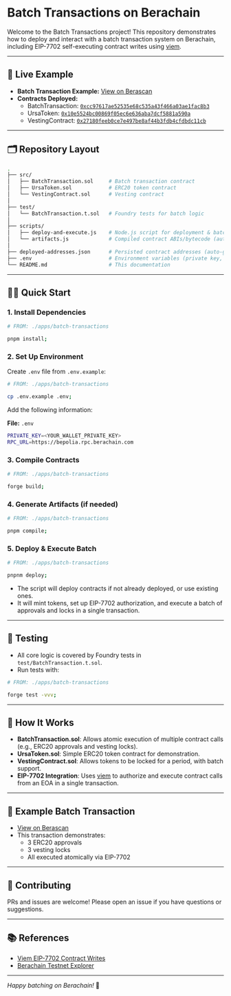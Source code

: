 # Batch Transactions on Berachain

Welcome to the Batch Transactions project! This repository demonstrates how to deploy and interact with a batch transaction system on Berachain, including EIP-7702 self-executing contract writes using [viem](https://viem.sh/).

---

## 🚀 Live Example

- **Batch Transaction Example:** [View on Berascan](https://testnet.berascan.com/tx/0x87bab52cb9f14304e2ec0de0973bb46bcd2c2ddab37818fe4c3bf5c394f3560f)
- **Contracts Deployed:**
  - BatchTransaction: [`0xcc97617ae52535e68c535a43f466a03ae1fac8b3`](https://testnet.berascan.com/address/0xcc97617ae52535e68c535a43f466a03ae1fac8b3)
  - UrsaToken: [`0x10e5524bc00869f05ec6e636aba7dcf5881a590a`](https://testnet.berascan.com/address/0x10e5524bc00869f05ec6e636aba7dcf5881a590a)
  - VestingContract: [`0x27180feeb0ce7e497be8af44b3fdb4cfdbdc11cb`](https://testnet.berascan.com/address/0x27180feeb0ce7e497be8af44b3fdb4cfdbdc11cb)

---

## 🗂️ Repository Layout

```bash
.
├── src/
│   ├── BatchTransaction.sol     # Batch transaction contract
│   ├── UrsaToken.sol            # ERC20 token contract
│   └── VestingContract.sol      # Vesting contract
│
├── test/
│   └── BatchTransaction.t.sol   # Foundry tests for batch logic
│
├── scripts/
│   ├── deploy-and-execute.js    # Node.js script for deployment & batch execution (EIP-7702)
│   └── artifacts.js             # Compiled contract ABIs/bytecode (auto-generated)
│
├── deployed-addresses.json      # Persisted contract addresses (auto-generated)
├── .env                         # Environment variables (private key, RPC, etc.)
└── README.md                    # This documentation
```

---

## 🧑‍💻 Quick Start

### 1. Install Dependencies

```bash
# FROM: ./apps/batch-transactions

pnpm install;
```

### 2. Set Up Environment

Create `.env` file from `.env.example`:

```bash
# FROM: ./apps/batch-transactions

cp .env.example .env;
```

Add the following information:

**File:** `.env`

```bash
PRIVATE_KEY=<YOUR_WALLET_PRIVATE_KEY>
RPC_URL=https://bepolia.rpc.berachain.com
```

### 3. Compile Contracts

```bash
# FROM: ./apps/batch-transactions

forge build;
```

### 4. Generate Artifacts (if needed)

```bash
# FROM: ./apps/batch-transactions

pnpm compile;
```

### 5. Deploy & Execute Batch

```bash
# FROM: ./apps/batch-transactions

pnpnm deploy;
```

- The script will deploy contracts if not already deployed, or use existing ones.
- It will mint tokens, set up EIP-7702 authorization, and execute a batch of approvals and locks in a single transaction.

---

## 🧪 Testing

- All core logic is covered by Foundry tests in `test/BatchTransaction.t.sol`.
- Run tests with:

```bash
# FROM: ./apps/batch-transactions

forge test -vvv;
```

---

## 📝 How It Works

- **BatchTransaction.sol**: Allows atomic execution of multiple contract calls (e.g., ERC20 approvals and vesting locks).
- **UrsaToken.sol**: Simple ERC20 token contract for demonstration.
- **VestingContract.sol**: Allows tokens to be locked for a period, with batch support.
- **EIP-7702 Integration**: Uses [viem](https://viem.sh/docs/eip7702/contract-writes) to authorize and execute contract calls from an EOA in a single transaction.

---

## 🧩 Example Batch Transaction

- [View on Berascan](https://testnet.berascan.com/tx/0x87bab52cb9f14304e2ec0de0973bb46bcd2c2ddab37818fe4c3bf5c394f3560f)
- This transaction demonstrates:
  - 3 ERC20 approvals
  - 3 vesting locks
  - All executed atomically via EIP-7702

---

## 🤝 Contributing

PRs and issues are welcome! Please open an issue if you have questions or suggestions.

---

## 📚 References

- [Viem EIP-7702 Contract Writes](https://viem.sh/docs/eip7702/contract-writes)
- [Berachain Testnet Explorer](https://testnet.berascan.com/)

---

_Happy batching on Berachain!_ 🚀
